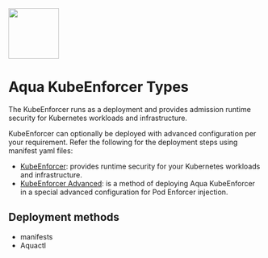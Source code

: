 <img src="https://avatars3.githubusercontent.com/u/12783832?s=200&v=4" height="100" width="100" />

# Aqua KubeEnforcer Types

The KubeEnforcer runs as a deployment and provides admission runtime security for Kubernetes workloads and infrastructure. 

KubeEnforcer can optionally be deployed with advanced configuration per your requirement. Refer the following for the deployment steps using manifest yaml files:

* [KubeEnforcer](./kube_enforcer): provides runtime security for your Kubernetes workloads and infrastructure.
* [KubeEnforcer Advanced](./kube_enforcer_advanced): is a method of deploying Aqua KubeEnforcer in a special advanced configuration for Pod Enforcer injection.

## Deployment methods

* manifests
* Aquactl
